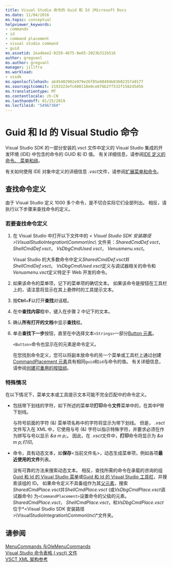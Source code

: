 ```yaml
---
title: Visual Studio 命令的 Guid 和 Id |Microsoft Docs
ms.date: 11/04/2016
ms.topic: conceptual
helpviewer_keywords:
- commands
- id
- command placement
- visual studio command
- guid
ms.assetid: 2ea4bee2-0259-4675-8e65-2023b312b516
author: gregvanl
ms.author: gregvanl
manager: jillfra
ms.workload:
- vssdk
ms.openlocfilehash: ab45402902e979e26f85e88494b83602357a9177
ms.sourcegitcommit: 2193323efc608118e0ce6f6b2ff532f158245d56
ms.translationtype: MT
ms.contentlocale: zh-CN
ms.lasthandoff: 01/25/2019
ms.locfileid: "54967360"
---
```

# <a name="guids-and-ids-of-visual-studio-commands"></a>Guid 和 Id 的 Visual Studio 命令
Visual Studio SDK 的一部分安装的.vsct 文件中定义的 Visual Studio 集成的开发环境 (IDE) 中包含的命令的 GUID 和 ID 值。 有关详细信息，请参阅[IDE 定义的命令、 菜单和组](../../extensibility/internals/ide-defined-commands-menus-and-groups.md)。  
  
 有关如何使用 IDE 对象中定义的详细信息 *.vsct*文件，请参阅[扩展菜单和命令](../../extensibility/extending-menus-and-commands.md)。  
  
## <a name="find-a-command-definition"></a>查找命令定义  
 由于 Visual Studio 定义 1000 多个命令，是不切合实际它们全部列出。 相反，请执行以下步骤来查找命令的定义。  
  
### <a name="to-locate-a-command-definition"></a>若要查找命令定义  
  
1. 在 Visual Studio 中打开以下文件中的 *< Visual Studio SDK 安装路径\>\VisualStudioIntegration\Common\Inc\\* 文件夹：*SharedCmdDef.vsct*， *ShellCmdDef.vsct*， *VsDbgCmdUsed.vsct*， *Venusmenu.vsct*。  
  
    Visual Studio 的大多数命令中定义*SharedCmdDef.vsct*并*ShellCmdDef.vsct*。 *VsDbgCmdUsed.vsct*定义与调试器相关的命令和*Venusmenu.vsct*定义特定于 Web 开发的命令。  
  
2. 如果该命令的菜单项，记下的菜单项的确切文本。 如果该命令是按钮在工具栏上的，请注意将显示在其上悬停时的工具提示文本。  
  
3. 按**Ctrl**+**F**以打开**查找**对话框。  
  
4. 在中**查找内容**框中，键入在步骤 2 中记下的文本。  
  
5. 确认**所有打开的文档**中显示**查找**框。  
  
6. 单击**查找下一步**按钮，直至在中选择文本`<Strings>`一部分[Button 元素](../../extensibility/button-element.md)。  
  
    `<Button>`命令也显示在的元素是命令定义。  
  
   在您找到命令定义，您可以将副本放命令的另一个菜单或工具栏上通过创建[CommandPlacement 元素](../../extensibility/commandplacement-element.md)具有相同`guid`和`id`与命令的值。 有关详细信息，请参阅[创建可重用的按钮组](../../extensibility/creating-reusable-groups-of-buttons.md)。  
  
### <a name="special-cases"></a>特殊情况  
 在以下情况下，菜单文本或工具提示文本可能不完全匹配中的命令定义。  
  
-   包括带下划线的字符，如下所述的菜单项**打印**命令**文件**菜单中的，在其中*P*带下划线。  
  
     与符号前面的字符 (&) 菜单项名称中的字符将显示为带下划线。 但是， *.vsct*文件写入在 XML 中，它使用与号 (&) 字符以指示特殊字符，并要求必须在作为拼写与号以显示 *&amp;a m p;*。 因此，在 *.vsct*文件中，**打印**命令将显示为 *&amp;a m p;打印*。  
  
-   命令，具有动态文本，如**保存**\<当前文件名\>，动态生成菜单项，例如各项**最近使用的文件**列表。  
  
     没有可靠的方法来搜索动态文本。 相反，查找所需的命令在承载的咨询的组[Guid 和 Id 的 Visual Studio 菜单](../../extensibility/internals/guids-and-ids-of-visual-studio-menus.md)或[Guid 和 Id 的 Visual Studio 工具栏](../../extensibility/internals/guids-and-ids-of-visual-studio-toolbars.md)，并搜索该组的 ID。 如果命令定义不具备组作为其[父元素](../../extensibility/parent-element.md)，搜索*SharedCmdPlace.vsct*并*ShellCmdPlace.vsct* (或*VsDbgCmdPlace.vsct*调试器命令) 为`<CommandPlacement>`设置命令的父级的元素。 *SharedCmdPlace.vsct*， *ShellCmdPlace.vsct*，和*VsDbgCmdPlace.vsct*位于*\<Visual Studio SDK 安装路径\>\VisualStudioIntegration\Common\Inc\\*文件夹。  
  
## <a name="see-also"></a>请参阅  
 [MenuCommands 与OleMenuCommands](../../extensibility/menucommands-vs-olemenucommands.md)   
 [Visual Studio 命令表格 (.vsct) 文件](../../extensibility/internals/visual-studio-command-table-dot-vsct-files.md)   
 [VSCT XML 架构参考](../../extensibility/vsct-xml-schema-reference.md)
